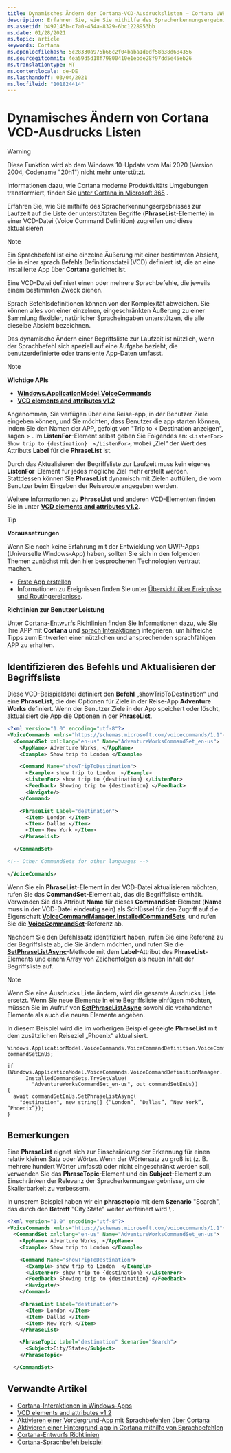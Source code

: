 ```yaml
---
title: Dynamisches Ändern der Cortana-VCD-Ausdruckslisten – Cortana UWP-Entwurf und -Entwicklung
description: Erfahren Sie, wie Sie mithilfe des Spracherkennungsergebnisses zur Laufzeit auf die Liste der unterstützten Begriffe (PhraseList-Elemente) in einer VCD-Datei (Voice Command Definition) zugreifen und diese aktualisieren
ms.assetid: b497145b-c7a0-454a-8329-6bc1228953bb
ms.date: 01/28/2021
ms.topic: article
keywords: Cortana
ms.openlocfilehash: 5c28330a975b66c2f04baba1d0df58b38d684356
ms.sourcegitcommit: 4ea59d5d18f79800410e1ebde28f97dd5e45eb26
ms.translationtype: MT
ms.contentlocale: de-DE
ms.lasthandoff: 03/04/2021
ms.locfileid: "101824414"
---
```

# <a name="dynamically-modify-cortana-vcd-phrase-lists"></a>Dynamisches Ändern von Cortana VCD-Ausdrucks Listen

>[!WARNING]
> Diese Funktion wird ab dem Windows 10-Update vom Mai 2020 (Version 2004, Codename "20h1") nicht mehr unterstützt.
>
> Informationen dazu, wie Cortana moderne Produktivitäts Umgebungen transformiert, finden Sie [unter Cortana in Microsoft 365](/microsoft-365/admin/misc/cortana-integration) .

Erfahren Sie, wie Sie mithilfe des Spracherkennungsergebnisses zur Laufzeit auf die Liste der unterstützten Begriffe (**PhraseList**-Elemente) in einer VCD-Datei (Voice Command Definition) zugreifen und diese aktualisieren

> [!NOTE]
> Ein Sprachbefehl ist eine einzelne Äußerung mit einer bestimmten Absicht, die in einer sprach Befehls Definitionsdatei (VCD) definiert ist, die an eine installierte App über **Cortana** gerichtet ist.
>
> Eine VCD-Datei definiert einen oder mehrere Sprachbefehle, die jeweils einem bestimmten Zweck dienen.
>
> Sprach Befehlsdefinitionen können von der Komplexität abweichen. Sie können alles von einer einzelnen, eingeschränkten Äußerung zu einer Sammlung flexibler, natürlicher Spracheingaben unterstützen, die alle dieselbe Absicht bezeichnen.

Das dynamische Ändern einer Begriffsliste zur Laufzeit ist nützlich, wenn der Sprachbefehl sich speziell auf eine Aufgabe bezieht, die benutzerdefinierte oder transiente App-Daten umfasst.

> [!NOTE]
> **Wichtige APIs**
>
> - [**Windows.ApplicationModel.VoiceCommands**](/uwp/api/Windows.ApplicationModel.VoiceCommands)
> - [**VCD elements and attributes v1.2**](/uwp/schemas/voicecommands/voice-command-elements-and-attributes-1-2)

Angenommen, Sie verfügen über eine Reise-app, in der Benutzer Ziele eingeben können, und Sie möchten, dass Benutzer die app starten können, indem Sie den Namen der APP, gefolgt von "Trip to &lt; Destination anzeigen", sagen &gt; . Im **ListenFor**-Element selbst geben Sie Folgendes an: `<ListenFor> Show trip to {destination}  </ListenFor>`, wobei „Ziel“ der Wert des Attributs **Label** für die **PhraseList** ist.

Durch das Aktualisieren der Begriffsliste zur Laufzeit muss kein eigenes **ListenFor**-Element für jedes mögliche Ziel mehr erstellt werden. Stattdessen können Sie **PhraseList** dynamisch mit Zielen auffüllen, die vom Benutzer beim Eingeben der Reiseroute angegeben werden.

Weitere Informationen zu **PhraseList** und anderen VCD-Elementen finden Sie in unter [**VCD elements and attributes v1.2**](/uwp/schemas/voicecommands/voice-command-elements-and-attributes-1-2).

> [!TIP]
> **Voraussetzungen**
>
> Wenn Sie noch keine Erfahrung mit der Entwicklung von UWP-Apps (Universelle Windows-App) haben, sollten Sie sich in den folgenden Themen zunächst mit den hier besprochenen Technologien vertraut machen.
>
> - [Erste App erstellen](../../get-started/your-first-app.md)
> - Informationen zu Ereignissen finden Sie unter [Übersicht über Ereignisse und Routingereignisse](../../xaml-platform/events-and-routed-events-overview.md).
>
> **Richtlinien zur Benutzer Leistung**
>
> Unter [Cortana-Entwurfs Richtlinien](cortana-design-guidelines.md)  finden Sie Informationen dazu, wie Sie Ihre APP mit **Cortana** und [sprach Interaktionen](speech-interactions.md) integrieren, um hilfreiche Tipps zum Entwerfen einer nützlichen und ansprechenden sprachfähigen APP zu erhalten.

## <a name="identify-the-command-and-update-the-phrase-list"></a>Identifizieren des Befehls und Aktualisieren der Begriffsliste

Diese VCD-Beispieldatei definiert den **Befehl** „showTripToDestination“ und eine **PhraseList**, die drei Optionen für Ziele in der Reise-App **Adventure Works** definiert. Wenn der Benutzer Ziele in der App speichert oder löscht, aktualisiert die App die Optionen in der **PhraseList**.

```XML
<?xml version="1.0" encoding="utf-8"?>
<VoiceCommands xmlns="https://schemas.microsoft.com/voicecommands/1.1">
  <CommandSet xml:lang="en-us" Name="AdventureWorksCommandSet_en-us">
    <AppName> Adventure Works, </AppName>
    <Example> Show trip to London </Example>

    <Command Name="showTripToDestination">
      <Example> show trip to London  </Example>
      <ListenFor> show trip to {destination} </ListenFor>
      <Feedback> Showing trip to {destination} </Feedback>
      <Navigate/>
    </Command>

    <PhraseList Label="destination">
      <Item> London </Item>
      <Item> Dallas </Item>
      <Item> New York </Item>
    </PhraseList>

  </CommandSet>

<!-- Other CommandSets for other languages -->

</VoiceCommands>
```

Wenn Sie ein **PhraseList**-Element in der VCD-Datei aktualisieren möchten, rufen Sie das **CommandSet**-Element ab, das die Begriffsliste enthält. Verwenden Sie das Attribut **Name** für dieses **CommandSet**-Element (**Name** muss in der VCD-Datei eindeutig sein) als Schlüssel für den Zugriff auf die Eigenschaft [**VoiceCommandManager.InstalledCommandSets**](/uwp/api/Windows.Media.SpeechRecognition.VoiceCommandManager), und rufen Sie die [**VoiceCommandSet**](/uwp/api/Windows.Media.SpeechRecognition.VoiceCommandSet)-Referenz ab.

Nachdem Sie den Befehlssatz identifiziert haben, rufen Sie eine Referenz zu der Begriffsliste ab, die Sie ändern möchten, und rufen Sie die [**SetPhraseListAsync**](/uwp/api/Windows.Media.SpeechRecognition.VoiceCommandSet)-Methode mit dem **Label**-Attribut des **PhraseList**-Elements und einem Array von Zeichenfolgen als neuen Inhalt der Begriffsliste auf.

> [!NOTE]
> Wenn Sie eine Ausdrucks Liste ändern, wird die gesamte Ausdrucks Liste ersetzt. Wenn Sie neue Elemente in eine Begriffsliste einfügen möchten, müssen Sie im Aufruf von [**SetPhraseListAsync**](/uwp/api/Windows.Media.SpeechRecognition.VoiceCommandSet) sowohl die vorhandenen Elemente als auch die neuen Elemente angeben.

In diesem Beispiel wird die im vorherigen Beispiel gezeigte **PhraseList** mit dem zusätzlichen Reiseziel „Phoenix“ aktualisiert.

```CSharp
Windows.ApplicationModel.VoiceCommands.VoiceCommandDefinition.VoiceCommandSet commandSetEnUs;

if (Windows.ApplicationModel.VoiceCommands.VoiceCommandDefinitionManager.
      InstalledCommandSets.TryGetValue(
        "AdventureWorksCommandSet_en-us", out commandSetEnUs))
{
  await commandSetEnUs.SetPhraseListAsync(
    "destination", new string[] {“London”, “Dallas”, “New York”, “Phoenix”});
}
```

## <a name="remarks"></a>Bemerkungen

Eine **PhraseList** eignet sich zur Einschränkung der Erkennung für einen relativ kleinen Satz oder Wörter. Wenn der Wörtersatz zu groß ist (z. B. mehrere hundert Wörter umfasst) oder nicht eingeschränkt werden soll, verwenden Sie das **PhraseTopic**-Element und ein **Subject**-Element zum Einschränken der Relevanz der Spracherkennungsergebnisse, um die Skalierbarkeit zu verbessern.

In unserem Beispiel haben wir ein **phrasetopic** mit dem **Szenario** "Search", das durch den **Betreff** "City State" weiter verfeinert wird \\ .

```XML
<?xml version="1.0" encoding="utf-8"?>
<VoiceCommands xmlns="https://schemas.microsoft.com/voicecommands/1.1">
  <CommandSet xml:lang="en-us" Name="AdventureWorksCommandSet_en-us">
    <AppName> Adventure Works, </AppName>
    <Example> Show trip to London </Example>

    <Command Name="showTripToDestination">
      <Example> show trip to London  </Example>
      <ListenFor> show trip to {destination} </ListenFor>
      <Feedback> Showing trip to {destination} </Feedback>
      <Navigate/>
    </Command>

    <PhraseList Label="destination">
      <Item> London </Item>
      <Item> Dallas </Item>
      <Item> New York </Item>
    </PhraseList>

    <PhraseTopic Label="destination" Scenario="Search">
      <Subject>City/State</Subject>
    </PhraseTopic>

  </CommandSet>
```

## <a name="related-articles"></a>Verwandte Artikel

- [Cortana-Interaktionen in Windows-Apps](cortana-interactions.md)
- [VCD elements and attributes v1.2](/uwp/schemas/voicecommands/voice-command-elements-and-attributes-1-2)
- [Aktivieren einer Vordergrund-App mit Sprachbefehlen über Cortana](cortana-launch-a-foreground-app-with-voice-commands.md)
- [Aktivieren einer Hintergrund-app in Cortana mithilfe von Sprachbefehlen](cortana-launch-a-background-app-with-voice-commands.md)
- [Cortana-Entwurfs Richtlinien](cortana-design-guidelines.md)
- [Cortana-Sprachbefehlbeispiel](https://go.microsoft.com/fwlink/p/?LinkID=619899)